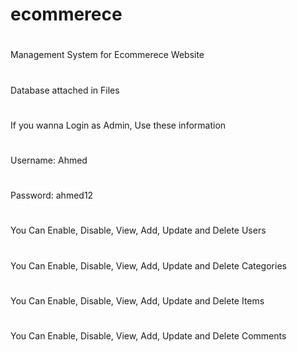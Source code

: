 # ecommerece

#
Management System for Ecommerece Website 

#
Database attached in Files
#
If you wanna Login as Admin, Use these information

#
Username:  Ahmed
#
Password: ahmed12

#
You Can Enable, Disable, View, Add, Update and Delete Users

#
You Can Enable, Disable, View, Add, Update and Delete Categories

#
You Can Enable, Disable, View, Add, Update and Delete Items

#
You Can Enable, Disable, View, Add, Update and Delete Comments
